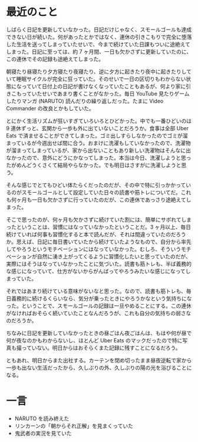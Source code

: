 # 最近のこと
しばらく日記を更新していなかった。日記だけじゃなく、スモールゴールも達成できない日が続いた。何があったとかではなく、連休の引きこもりで完全に堕落した生活を送ってしまっていたせいで、今まで続けていた日課もついに途絶えてしまった。日記に至っては、約 7 ヶ月間、一日も欠かさずに更新していたのに、この連休でその記録も途絶えてしまった。

朝寝たり昼寝たり夕方寝たり夜寝たり、逆に夕方に起きたり夜中に起きたりしていて睡眠サイクルが完全に狂っていた。そのせいで一日の区切りもわからない状態になっていて日付上の日記が書けなくなっていたこともあるが、何より家に引きこもっていたせいであまり書くことがなかった。毎日 YouTube 見たりゲームしたりマンガ (NARUTO) 読んだりの繰り返しだった。たまに Video Commander の改良とかもしていた。

とにかく生活リズムが狂いすぎていろいろとひどかった。中でも一番ひどいのは 9 連休ずっと、玄関から一歩も外に出ていないことだろうか。食事は全部 Uber Eats で済ませることができてしまった。ゴミ出しすらしなかったのでゴミが溜まっているが今週出せば間に合う。おまけに洗濯もしていなかったので、洗濯物が溜まってしまっているが、家から出ないこともあり新しい洗濯物はそんなに出なかったので、意外にどうにかなってしまった。本当は今日、洗濯しようと思ったがめんどうくさくて結局やらなかった。でも明日はさすがに洗濯しようと思う。

そんな感じでとてもひどい体たらくだったのだが、その中で特に引っかかっているのがスモールゴールとして設定していた日々の読書や筋トレについてだ。これも何ヶ月も一日も欠かさずに行っていたのだが、この連休であっさり途絶えてしまった。

そこで思ったのが、何ヶ月も欠かさずに続けていた割には、簡単にサボれてしまったということは、習慣にはなっていなかったということだ。3 ヶ月以上、毎日続けていれば何事も習慣化すると本で読んだが、それは間違っていたのだろうか。思えば、日記に毎日書いていたから続けていたようなもので、自分から率先してやろうというモチベーションにはなっていなかった。むしろ、そういうモチベーションが自然に湧き上がってくるように習慣化したいと思っていたのだが、実際にはそうはなっていなかったことに気づいた。読書も筋トレも、半ば義務的な感じになっていて、仕方がないからがんばってやろうみたいな感じになってしまっていた。

それではあまり続けている意味がないなと思った。なので、読書も筋トレも、毎日義務的に続けるくらいなら、気分が乗ったときにやろうかなという気持ちになった。ということで、スモールゴールの記録は一旦やめることにする。この連休がなければおそらく続いていたことなんだろうが、これも自分の気持ちの弱さなのだろうか。

ちなみに日記を更新していなかったときの昼ごはん夜ごはんは、もはや何が昼で何が夜なのかもわからないし、ほとんど Uber Eats のマックだったので特に写真も撮っていない。明日からはおそらくまた記録に残すことになるだろう。

ともあれ、明日からまた出社する。カーテンを閉め切ったまま昼夜逆転で家から一歩も出ない生活だったから、久しぶりの外、久しぶりの陽の光を浴びることになる。

# 一言
- NARUTO を読み終えた
- リンカーンの「朝からそれ正解」を見まくっていた
- 鬼武者の実況を見ていた
